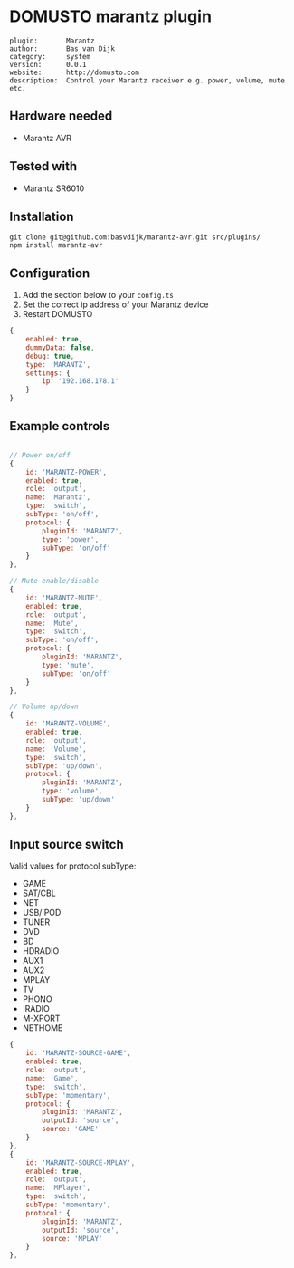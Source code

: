 # DOMUSTO marantz plugin

```
plugin:       Marantz
author:       Bas van Dijk
category:     system
version:      0.0.1
website:      http://domusto.com
description:  Control your Marantz receiver e.g. power, volume, mute etc.
```

## Hardware needed
- Marantz AVR

## Tested with
- Marantz SR6010

## Installation
```
git clone git@github.com:basvdijk/marantz-avr.git src/plugins/
npm install marantz-avr
```

## Configuration

1. Add the section below to your `config.ts`
2. Set the correct ip address of your Marantz device
3. Restart DOMUSTO

```js
{
    enabled: true,
    dummyData: false,
    debug: true,
    type: 'MARANTZ',
    settings: {
        ip: '192.168.178.1'
    }
}
```

## Example controls 
```js

// Power on/off
{
    id: 'MARANTZ-POWER',
    enabled: true,
    role: 'output',
    name: 'Marantz',
    type: 'switch',
    subType: 'on/off',
    protocol: {
        pluginId: 'MARANTZ',
        type: 'power',
        subType: 'on/off'
    }
},

// Mute enable/disable
{
    id: 'MARANTZ-MUTE',
    enabled: true,
    role: 'output',
    name: 'Mute',
    type: 'switch',
    subType: 'on/off',
    protocol: {
        pluginId: 'MARANTZ',
        type: 'mute',
        subType: 'on/off'
    }
},

// Volume up/down
{
    id: 'MARANTZ-VOLUME',
    enabled: true,
    role: 'output',
    name: 'Volume',
    type: 'switch',
    subType: 'up/down',
    protocol: {
        pluginId: 'MARANTZ',
        type: 'volume',
        subType: 'up/down'
    }
},
```

## Input source switch

Valid values for protocol subType:

  - GAME
  - SAT/CBL
  - NET
  - USB/IPOD
  - TUNER
  - DVD
  - BD
  - HDRADIO
  - AUX1
  - AUX2
  - MPLAY
  - TV
  - PHONO
  - IRADIO
  - M-XPORT
  - NETHOME

```js
{
    id: 'MARANTZ-SOURCE-GAME',
    enabled: true,
    role: 'output',
    name: 'Game',
    type: 'switch',
    subType: 'momentary',
    protocol: {
        pluginId: 'MARANTZ',
        outputId: 'source',
        source: 'GAME'
    }
},
{
    id: 'MARANTZ-SOURCE-MPLAY',
    enabled: true,
    role: 'output',
    name: 'MPlayer',
    type: 'switch',
    subType: 'momentary',
    protocol: {
        pluginId: 'MARANTZ',
        outputId: 'source',
        source: 'MPLAY'
    }
},

```